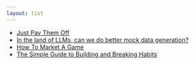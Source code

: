 ```yaml
---
layout: list
---
```


 - [Just Pay Them Off](https://www.cremieux.xyz/p/just-pay-them-off)
 - [In the land of LLMs, can we do better mock data generation?](https://neurelo.substack.com/p/in-the-land-of-llms-can-we-do-better)
 - [How To Market A Game](https://howtomarketagame.com/2021/11/01/dont-build-your-castle-in-other-peoples-kingdoms/)
 - [The Simple Guide to Building and Breaking Habits](https://alexy.tech/posts/the-simple-guide-to-building-and-breaking-habits/)
